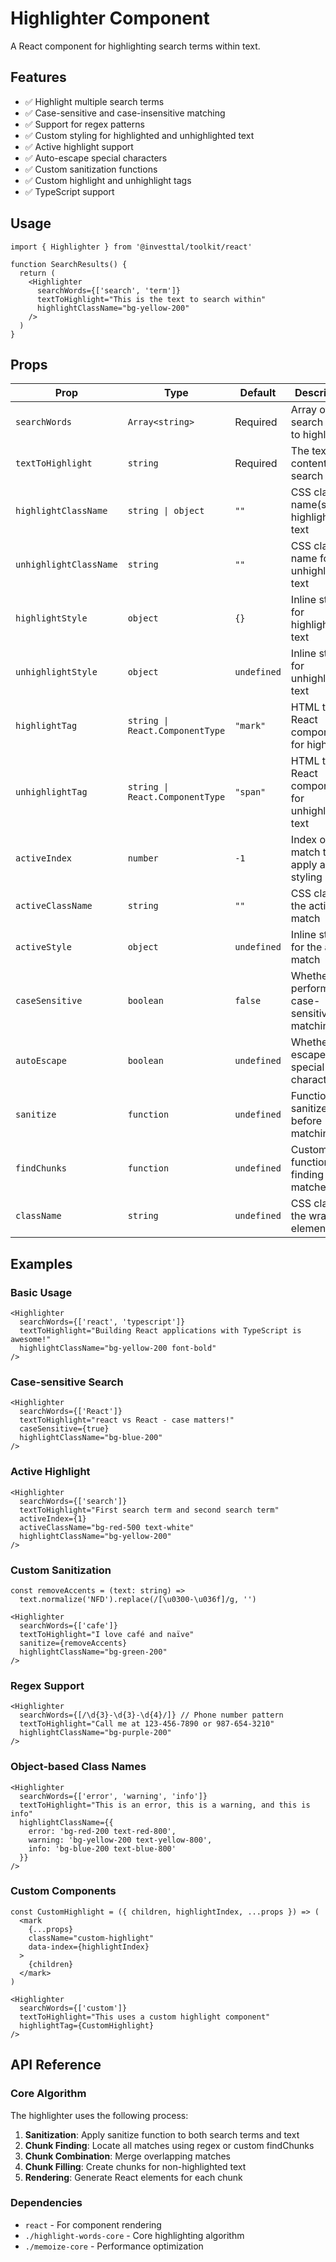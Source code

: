 # Highlighter Component

A React component for highlighting search terms within text.

## Features

- ✅ Highlight multiple search terms
- ✅ Case-sensitive and case-insensitive matching
- ✅ Support for regex patterns
- ✅ Custom styling for highlighted and unhighlighted text
- ✅ Active highlight support
- ✅ Auto-escape special characters
- ✅ Custom sanitization functions
- ✅ Custom highlight and unhighlight tags
- ✅ TypeScript support

## Usage

```tsx
import { Highlighter } from '@investtal/toolkit/react'

function SearchResults() {
  return (
    <Highlighter
      searchWords={['search', 'term']}
      textToHighlight="This is the text to search within"
      highlightClassName="bg-yellow-200"
    />
  )
}
```

## Props

| Prop | Type | Default | Description |
|------|------|---------|-------------|
| `searchWords` | `Array<string>` | Required | Array of search terms to highlight |
| `textToHighlight` | `string` | Required | The text content to search within |
| `highlightClassName` | `string \| object` | `""` | CSS class name(s) for highlighted text |
| `unhighlightClassName` | `string` | `""` | CSS class name for unhighlighted text |
| `highlightStyle` | `object` | `{}` | Inline styles for highlighted text |
| `unhighlightStyle` | `object` | `undefined` | Inline styles for unhighlighted text |
| `highlightTag` | `string \| React.ComponentType` | `"mark"` | HTML tag or React component for highlights |
| `unhighlightTag` | `string \| React.ComponentType` | `"span"` | HTML tag or React component for unhighlighted text |
| `activeIndex` | `number` | `-1` | Index of the match to apply active styling |
| `activeClassName` | `string` | `""` | CSS class for the active match |
| `activeStyle` | `object` | `undefined` | Inline styles for the active match |
| `caseSensitive` | `boolean` | `false` | Whether to perform case-sensitive matching |
| `autoEscape` | `boolean` | `undefined` | Whether to escape regex special characters |
| `sanitize` | `function` | `undefined` | Function to sanitize text before matching |
| `findChunks` | `function` | `undefined` | Custom function for finding matches |
| `className` | `string` | `undefined` | CSS class for the wrapper element |

## Examples

### Basic Usage

```tsx
<Highlighter
  searchWords={['react', 'typescript']}
  textToHighlight="Building React applications with TypeScript is awesome!"
  highlightClassName="bg-yellow-200 font-bold"
/>
```

### Case-sensitive Search

```tsx
<Highlighter
  searchWords={['React']}
  textToHighlight="react vs React - case matters!"
  caseSensitive={true}
  highlightClassName="bg-blue-200"
/>
```

### Active Highlight

```tsx
<Highlighter
  searchWords={['search']}
  textToHighlight="First search term and second search term"
  activeIndex={1}
  activeClassName="bg-red-500 text-white"
  highlightClassName="bg-yellow-200"
/>
```

### Custom Sanitization

```tsx
const removeAccents = (text: string) =>
  text.normalize('NFD').replace(/[\u0300-\u036f]/g, '')

<Highlighter
  searchWords={['cafe']}
  textToHighlight="I love café and naïve"
  sanitize={removeAccents}
  highlightClassName="bg-green-200"
/>
```

### Regex Support

```tsx
<Highlighter
  searchWords={[/\d{3}-\d{3}-\d{4}/]} // Phone number pattern
  textToHighlight="Call me at 123-456-7890 or 987-654-3210"
  highlightClassName="bg-purple-200"
/>
```

### Object-based Class Names

```tsx
<Highlighter
  searchWords={['error', 'warning', 'info']}
  textToHighlight="This is an error, this is a warning, and this is info"
  highlightClassName={{
    error: 'bg-red-200 text-red-800',
    warning: 'bg-yellow-200 text-yellow-800',
    info: 'bg-blue-200 text-blue-800'
  }}
/>
```

### Custom Components

```tsx
const CustomHighlight = ({ children, highlightIndex, ...props }) => (
  <mark
    {...props}
    className="custom-highlight"
    data-index={highlightIndex}
  >
    {children}
  </mark>
)

<Highlighter
  searchWords={['custom']}
  textToHighlight="This uses a custom highlight component"
  highlightTag={CustomHighlight}
/>
```

## API Reference

### Core Algorithm

The highlighter uses the following process:

1. **Sanitization**: Apply sanitize function to both search terms and text
2. **Chunk Finding**: Locate all matches using regex or custom findChunks
3. **Chunk Combination**: Merge overlapping matches
4. **Chunk Filling**: Create chunks for non-highlighted text
5. **Rendering**: Generate React elements for each chunk

### Dependencies

- `react` - For component rendering
- `./highlight-words-core` - Core highlighting algorithm
- `./memoize-core` - Performance optimization
